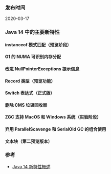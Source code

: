 ### 发布时间

2020-03-17

###  Java 14 中的主要新特性

#### instanceof 模式匹配（预览阶段）

#### G1 的 NUMA 可识别内存分配

#### 改进 NullPointerExceptions 提示信息

#### Record 类型（预览功能）

#### Switch 表达式（正式版）

#### 删除 CMS 垃圾回收器

#### ZGC 支持 MacOS 和 Windows 系统（实验阶段）

#### 弃用 ParallelScavenge 和 SerialOld GC 的组合使用

#### 文本块（第二预览版本）

### 参考
- [Java 14 新特性概述](https://developer.ibm.com/zh/articles/the-new-features-of-java-14/)